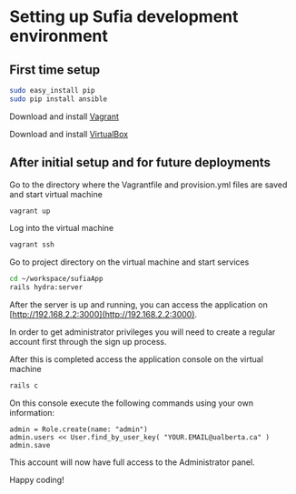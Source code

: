 # Setting up Sufia development environment

## First time setup

```bash
sudo easy_install pip
sudo pip install ansible
```

Download and install [Vagrant](https://www.vagrantup.com/ )

Download and install [VirtualBox](https://www.virtualbox.org/)

## After initial setup and for future deployments

Go to the directory where the Vagrantfile and provision.yml files are saved and start virtual machine

```bash
vagrant up
```

Log into the virtual machine

```bash
vagrant ssh
```

Go to project directory on the virtual machine and start services

```bash
cd ~/workspace/sufiaApp
rails hydra:server
```

After the server is up and running, you can access the application on [http://192.168.2.2:3000](http://192.168.2.2:3000). 

In order to get administrator privileges you will need to create a regular account first through the sign up process.

After this is completed access the application console on the virtual machine

```bash
rails c
```

On this console execute the following commands using your own information:

```
admin = Role.create(name: "admin")
admin.users << User.find_by_user_key( "YOUR.EMAIL@ualberta.ca" )
admin.save
```

This account will now have full access to the Administrator panel.

Happy coding!